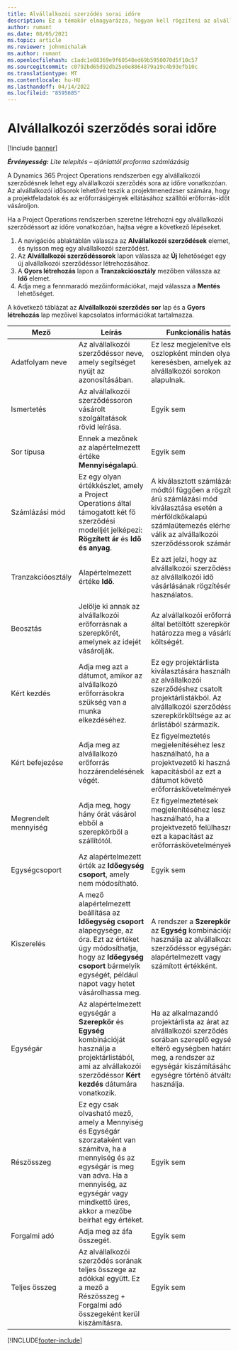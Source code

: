 ```yaml
---
title: Alvállalkozói szerződés sorai időre
description: Ez a témakör elmagyarázza, hogyan kell rögzíteni az alvállalkozói szerződéssorokat az időre vonatkozóan, és hogyan kell rögzíteni az idő beszerzését a szállítóktól.
author: rumant
ms.date: 08/05/2021
ms.topic: article
ms.reviewer: johnmichalak
ms.author: rumant
ms.openlocfilehash: c1adc1e88369e9f60548ed69b5950070d5f10c57
ms.sourcegitcommit: c0792bd65d92db25e0e8864879a19c4b93efb10c
ms.translationtype: MT
ms.contentlocale: hu-HU
ms.lasthandoff: 04/14/2022
ms.locfileid: "8595685"
---
```

# <a name="subcontract-lines-for-time"></a>Alvállalkozói szerződés sorai időre

[!include [banner](../../includes/dataverse-preview.md)]

_**Érvényesség:** Lite telepítés – ajánlattól proforma számlázásig_

A Dynamics 365 Project Operations rendszerben egy alvállalkozói szerződésnek lehet egy alvállalkozói szerződés sora az időre vonatkozóan. Az alvállalkozói idősorok lehetővé teszik a projektmenedzser számára, hogy a projektfeladatok és az erőforrásigények ellátásához szállítói erőforrás-időt vásároljon.

Ha a Project Operations rendszerben szeretne létrehozni egy alvállalkozói szerződéssort az időre vonatkozóan, hajtsa végre a következő lépéseket.

1. A navigációs ablaktáblán válassza az **Alvállalkozói szerződések** elemet, és nyisson meg egy alvállalkozói szerződést.
2. Az **Alvállalkozói szerződéssorok** lapon válassza az **Új** lehetőséget egy új alvállalkozói szerződéssor létrehozásához.
3. A **Gyors létrehozás** lapon a **Tranzakcióosztály** mezőben válassza az **Idő** elemet.
4. Adja meg a fennmaradó mezőinformációkat, majd válassza a **Mentés** lehetőséget.

  A következő táblázat az **Alvállalkozói szerződés sor** lap és a **Gyors létrehozás** lap mezőivel kapcsolatos információkat tartalmazza.

| **Mező** | **Leírás** | **Funkcionális hatás** |
| --- | --- | --- |
| Adatfolyam neve | Az alvállalkozói szerződéssor neve, amely segítséget nyújt az azonosításában. | Ez lesz megjelenítve első oszlopként minden olyan keresésben, amelyek az alvállalkozói sorokon alapulnak. |
| Ismertetés | Az alvállalkozói szerződéssoron vásárolt szolgáltatások rövid leírása. |Egyik sem |
| Sor típusa |   Ennek a mezőnek az alapértelmezett értéke **Mennyiségalapú**.| Egyik sem |
| Számlázási mód | Ez egy olyan értékkészlet, amely a Project Operations által támogatott két fő szerződési modelljét jelképezi: **Rögzített ár** és **Idő és anyag**. | A kiválasztott számlázási módtól függően a rögzített árú számlázási mód kiválasztása esetén a mérföldkőkalapú számlaütemezés elérhetővé válik az alvállalkozói szerződéssorok számára. |
| Tranzakcióosztály | Alapértelmezett értéke **Idő**. | Ez azt jelzi, hogy az alvállalkozói szerződéssor az alvállalkozói idő vásárlásának rögzítésére használatos. |
| Beosztás | Jelölje ki annak az alvállalkozói erőforrásnak a szerepkörét, amelynek az idejét vásárolják. | Az alvállalkozói erőforrások által betöltött szerepkör határozza meg a vásárlás költségét. |
| Kért kezdés | Adja meg azt a dátumot, amikor az alvállalkozó erőforrásokra szükség van a munka elkezdéséhez. | Ez egy projektárlista kiválasztására használható az alvállalkozói szerződéshez csatolt projektárlistákból. Az alvállalkozói szerződéssor szerepkörköltsége az adott árlistából származik. |
| Kért befejezése | Adja meg az alvállalkozó erőforrás hozzárendelésének végét. | Ez figyelmeztetés megjelenítéséhez lesz használható, ha a projektvezető ki használ a kapacitásból az ezt a dátumot követő erőforráskövetelményekhez. |
| Megrendelt mennyiség | Adja meg, hogy hány órát vásárol ebből a szerepkörből a szállítótól. | Ez figyelmeztetések megjelenítéséhez lesz használható, ha a projektvezető felülhasználja ezt a kapacitást az erőforráskövetelményekhez. |
| Egységcsoport | Az alapértelmezett érték az **Időegység csoport**, amely nem módosítható. | Egyik sem|
| Kiszerelés | A mező alapértelmezett beállítása az **Időegység csoport** alapegysége, az óra. Ezt az értéket úgy módosíthatja, hogy az **Időegység csoport** bármelyik egységét, például napot vagy hetet vásárolhassa meg. | A rendszer a **Szerepkör** és az **Egység** kombinációját használja az alvállalkozói szerződéssor egységárának alapértelmezett vagy számított értékként. |
| Egységár | Az alapértelmezett egységár a **Szerepkör** és **Egység** kombinációját használja a projektárlistából, ami az alvállakozói szerződéssor **Kért kezdés** dátumára vonatkozik. | Ha az alkalmazandó projektárlista az árat az alvállalkozói szerződés sorában szereplő egységtől eltérő egységben határozza meg, a rendszer az egységár kiszámításához az egységre történő átváltást használja. |
| Részösszeg |    Ez egy csak olvasható mező, amely a Mennyiség és Egységár szorzataként van számítva, ha a mennyiség és az egységár is meg van adva. Ha a mennyiség, az egységár vagy mindkettő üres, akkor a mezőbe beírhat egy értéket. | Egyik sem|
| Forgalmi adó |   Adja meg az áfa összegét. |Egyik sem |
| Teljes összeg | Az alvállalkozói szerződés sorának teljes összege az adókkal együtt. Ez a mező a Részösszeg + Forgalmi adó összegeként kerül kiszámításra.|Egyik sem |

[!INCLUDE[footer-include](../../includes/footer-banner.md)]
